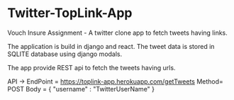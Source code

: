 # Twitter-TopLink-App
Vouch Insure Assignment - A twitter clone app to fetch tweets having links.


The application is build in django and react.
The tweet data is stored in SQLITE database using django modals.

The app provide REST api to fetch the tweets having urls.  


API ->
EndPoint = https://toplink-app.herokuapp.com/getTweets
Method= POST 
Body = {
  "username" : "TwitterUserName"
}
